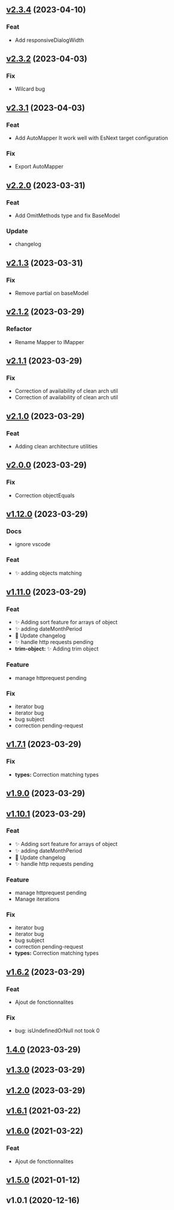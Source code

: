 
<a name="v2.3.4"></a>
## [v2.3.4](https://github.com/legraxieux53/clever-ts-utilities/compare/v2.3.2...v2.3.4) (2023-04-10)

### Feat

* Add responsiveDialogWidth


<a name="v2.3.2"></a>
## [v2.3.2](https://github.com/legraxieux53/clever-ts-utilities/compare/v2.3.1...v2.3.2) (2023-04-03)

### Fix

* Wilcard bug


<a name="v2.3.1"></a>
## [v2.3.1](https://github.com/legraxieux53/clever-ts-utilities/compare/v2.2.0...v2.3.1) (2023-04-03)

### Feat

* Add AutoMapper It work well with EsNext target configuration

### Fix

* Export AutoMapper


<a name="v2.2.0"></a>
## [v2.2.0](https://github.com/legraxieux53/clever-ts-utilities/compare/v2.1.3...v2.2.0) (2023-03-31)

### Feat

* Add OmitMethods type and fix BaseModel

### Update

* changelog


<a name="v2.1.3"></a>
## [v2.1.3](https://github.com/legraxieux53/clever-ts-utilities/compare/v2.1.2...v2.1.3) (2023-03-31)

### Fix

* Remove partial on baseModel


<a name="v2.1.2"></a>
## [v2.1.2](https://github.com/legraxieux53/clever-ts-utilities/compare/v2.1.1...v2.1.2) (2023-03-29)

### Refactor

* Rename Mapper to IMapper


<a name="v2.1.1"></a>
## [v2.1.1](https://github.com/legraxieux53/clever-ts-utilities/compare/v2.1.0...v2.1.1) (2023-03-29)

### Fix

* Correction of availability of clean arch util
* Correction of availability of clean arch util


<a name="v2.1.0"></a>
## [v2.1.0](https://github.com/legraxieux53/clever-ts-utilities/compare/v2.0.0...v2.1.0) (2023-03-29)

### Feat

* Adding clean architecture utilities


<a name="v2.0.0"></a>
## [v2.0.0](https://github.com/legraxieux53/clever-ts-utilities/compare/v1.12.0...v2.0.0) (2023-03-29)

### Fix

* Correction objectEquals


<a name="v1.12.0"></a>
## [v1.12.0](https://github.com/legraxieux53/clever-ts-utilities/compare/v1.11.0...v1.12.0) (2023-03-29)

### Docs

* ignore vscode

### Feat

* :sparkles: adding objects matching


<a name="v1.11.0"></a>
## [v1.11.0](https://github.com/legraxieux53/clever-ts-utilities/compare/v1.7.1...v1.11.0) (2023-03-29)

### Feat

* :sparkles: Adding sort feature for arrays of object
* :sparkles: adding dateMonthPeriod
* :memo: Update changelog
* :sparkles: handle http requests pending
* **trim-object:** :sparkles: Adding trim object

### Feature

* manage httprequest pending

### Fix

* iterator bug
* iterator bug
* bug subject
* correction pending-request


<a name="v1.7.1"></a>
## [v1.7.1](https://github.com/legraxieux53/clever-ts-utilities/compare/v1.9.0...v1.7.1) (2023-03-29)

### Fix

* **types:** Correction matching types


<a name="v1.9.0"></a>
## [v1.9.0](https://github.com/legraxieux53/clever-ts-utilities/compare/v1.10.1...v1.9.0) (2023-03-29)


<a name="v1.10.1"></a>
## [v1.10.1](https://github.com/legraxieux53/clever-ts-utilities/compare/v1.6.2...v1.10.1) (2023-03-29)

### Feat

* :sparkles: Adding sort feature for arrays of object
* :sparkles: adding dateMonthPeriod
* :memo: Update changelog
* :sparkles: handle http requests pending

### Feature

* manage httprequest pending
* Manage iterations

### Fix

* iterator bug
* iterator bug
* bug subject
* correction pending-request
* **types:** Correction matching types


<a name="v1.6.2"></a>
## [v1.6.2](https://github.com/legraxieux53/clever-ts-utilities/compare/1.4.0...v1.6.2) (2023-03-29)

### Feat

* Ajout de fonctionnalites

### Fix

* bug: isUndefinedOrNull not took 0


<a name="1.4.0"></a>
## [1.4.0](https://github.com/legraxieux53/clever-ts-utilities/compare/v1.3.0...1.4.0) (2023-03-29)


<a name="v1.3.0"></a>
## [v1.3.0](https://github.com/legraxieux53/clever-ts-utilities/compare/v1.2.0...v1.3.0) (2023-03-29)


<a name="v1.2.0"></a>
## [v1.2.0](https://github.com/legraxieux53/clever-ts-utilities/compare/v1.6.1...v1.2.0) (2023-03-29)


<a name="v1.6.1"></a>
## [v1.6.1](https://github.com/legraxieux53/clever-ts-utilities/compare/v1.6.0...v1.6.1) (2021-03-22)


<a name="v1.6.0"></a>
## [v1.6.0](https://github.com/legraxieux53/clever-ts-utilities/compare/v1.5.0...v1.6.0) (2021-03-22)

### Feat

* Ajout de fonctionnalites


<a name="v1.5.0"></a>
## [v1.5.0](https://github.com/legraxieux53/clever-ts-utilities/compare/v1.0.1...v1.5.0) (2021-01-12)


<a name="v1.0.1"></a>
## v1.0.1 (2020-12-16)

